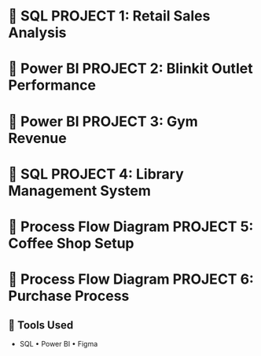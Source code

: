 # 📘 SQL PROJECT 1: Retail Sales Analysis

# 📘 Power BI PROJECT 2: Blinkit Outlet Performance

# 📘 Power BI PROJECT 3: Gym Revenue

# 📘 SQL PROJECT 4: Library Management System

# 📘 Process Flow Diagram PROJECT 5: Coffee Shop Setup

# 📘 Process Flow Diagram PROJECT 6: Purchase Process

## 🧠 Tools Used

- SQL • Power BI • Figma
